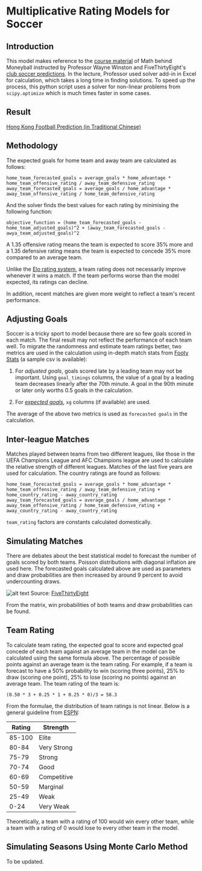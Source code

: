 # Multiplicative Rating Models for Soccer

## Introduction
This model makes reference to the [course material](https://www.coursera.org/learn/mathematics-sport/lecture/nR8wd/8-4-multiplicative-rating-models-for-soccer) of Math behind Moneyball instructed by Professor Wayne Winston and FiveThirtyEight's [club soccer predictions](https://projects.fivethirtyeight.com/soccer-predictions). In the lecture, Professor used solver add-in in Excel for calculation, which takes a long time in finding solutions. To speed up the process, this python script uses a solver for non-linear problems from `scipy.optimize` which is much times faster in some cases.

## Result
[Hong Kong Football Prediction (in Traditional Chinese)](https://docs.google.com/spreadsheets/d/1KZoV2Zyi8pnzVi5pNCcixdcNon-56jZEpZgalRXsOAs/edit?usp=sharing)

## Methodology
The expected goals for home team and away team are calculated as follows:
```
home_team_forecasted_goals = average_goals * home_advantage * home_team_offensive_rating / away_team_defensive_rating
away_team_forecasted_goals = average_goals / home_advantage * away_team_offensive_rating / home_team_defensive_rating
```
And the solver finds the best values for each rating by minimising the following function:
```
objective_function = (home_team_forecasted_goals - home_team_adjusted_goals)^2 + (away_team_forecasted_goals - awya_team_adjusted_goals)^2
```
A 1.35 offensive rating means the team is expected to score 35% more and a 1.35 defensive rating means the team is expected to concede 35% more compared to an average team.

Unlike the 
[Elo rating system](https://en.wikipedia.org/wiki/Elo_rating_system), a team rating does not necessarily improve whenever it wins a match. If the team performs worse than the model expected, its ratings can decline.

In addition, recent matches are given more weight to reflect a team's recent performance.

## Adjusting Goals
Soccer is a tricky sport to model because there are so few goals scored in each match. The final result may not reflect the performance of each team well. To migrate the randomness and estimate team ratings better, two metrics are used in the calculation using in-depth match stats from [Footy Stats](https://footystats.org/) (a sample csv is available):

1. For *adjusted goals*, goals scored late by a leading team may not be important. Using `goal_timings` columns, the value of a goal by a leading team decreases linearly after the 70th minute. A goal in the 90th minute or later only worths 0.5 goals in the calculation.

2. For [*expected goals*](https://youtu.be/w7zPZsLGK18), `xg` columns (if available) are used.

The average of the above two metrics is used as `forecasted goals` in the calculation.

## Inter-league Matches
Matches played between teams from two different leagues, like those in the UEFA Champions League and AFC Champions league are used to calculate the relative strength of different leagues. Matches of the last five years are used for calculation. The country ratings are found as follows:
```
home_team_forecasted_goals = average_goals * home_advantage * home_team_offensive_rating / away_team_defensive_rating + home_country_rating - away_country_rating
away_team_forecasted_goals = average_goals / home_advantage * away_team_offensive_rating / home_team_defensive_rating + away_country_rating - away_country_rating
```
`team_rating` factors are constants calculated domestically.

## Simulating Matches
There are debates about the best statistical model to forecast the number of goals scored by both teams. Poisson distributions with diagonal inflation are used here. The forecasted goals calculated above are used as parameters and draw probabilities are then increased by around 9 percent to avoid undercounting draws.

![alt text](https://fivethirtyeight.com/wp-content/uploads/2018/08/boice-CLUBSOCCER-02.png?w=1150)
Source: [FiveThirtyEight](https://projects.fivethirtyeight.com/soccer-predictions)

From the matrix, win probabilities of both teams and draw probabilities can be found.

## Team Rating
To calculate team rating, the expected goal to score and expected goal concede of each team against an average team in the model can be calculated using the same formula above. The percentage of possible points against an average team is the team rating. For example, if a team is forecast to have a 50% probability to win (scoring three points), 25% to draw (scoring one point), 25% to lose (scoring no points) against an average team. The team rating of the team is:
```
(0.50 * 3 + 0.25 * 1 + 0.25 * 0)/3 = 58.3
```
From the formulae, the distribution of team ratings is not linear. Below is a general guideline from [ESPN](https://www.espn.com/world-cup/story/_/id/4447078/ce/us/guide-espn-spi-ratings):

Rating | Strength
--- | ---
85-100 | Elite
80-84 | Very Strong
75-79 | Strong
70-74| Good
60-69| Competitive
50-59| Marginal
25-49| Weak
0-24| Very Weak

Theoretically, a team with a rating of 100 would win every other team, while a team with a rating of 0 would lose to every other team in the model.

## Simulating Seasons Using Monte Carlo Method
To be updated.
